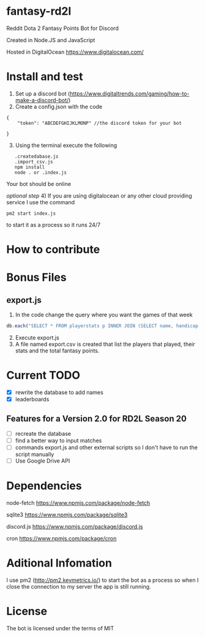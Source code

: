 # fantasy-rd2l
Reddit Dota 2 Fantasy Points Bot for Discord 

Created in Node.JS and JavaScript

Hosted in DigitalOcean https://www.digitalocean.com/

# Install and test

1. Set up a discord bot (https://www.digitaltrends.com/gaming/how-to-make-a-discord-bot/)
2. Create a config.json with the code
```
{
    "token": "ABCDEFGHIJKLMONP" //the discord token for your bot 
    
}
```
3. Using the terminal execute the following 
```
   .createdabase.js
   .import_csv.js
   npm install 
   node . or .index.js
```
Your bot should be online

_optional step_
4) If you are using digitalocean or any other cloud providing service I use the command 
``` 
pm2 start index.js
```
to start it as a process so it runs 24/7

# How to contribute



# Bonus Files

## export.js
1) In the code change the query where you want the games of that week
``` javascript 
db.each("SELECT * FROM playerstats p INNER JOIN (SELECT name, handicap, pick_order, id FROM players) s ON p.playerid = s.id WHERE p.week = ?", function(err,row)
```
2) Execute export.js 
3) A file named export.csv is created that list the players that played, their stats and the total fantasy points. 

# Current TODO
- [X] rewrite the database to add names
- [X] leaderboards

## Features for a Version 2.0 for RD2L Season 20 
- [ ] recreate the database
- [ ] find a better way to input matches 
- [ ] commands export.js and other external scripts so I don't have to run the script manually
- [ ] Use Google Drive API 

# Dependencies 
node-fetch https://www.npmjs.com/package/node-fetch

sqlite3 https://www.npmjs.com/package/sqlite3

discord.js https://www.npmjs.com/package/discord.js

cron https://www.npmjs.com/package/cron


# Aditional Infomation
I use pm2 (http://pm2.keymetrics.io/) to start the bot as a process so when I close the connection to my server the app is still running. 


# License

The bot is licensed under the terms of MIT 






